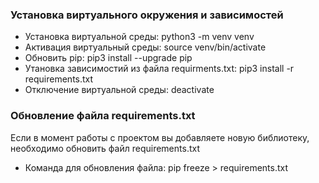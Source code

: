 ### Установка виртуального окружения и зависимостей ###
 * Установка виртуальной среды: python3 -m venv venv
 * Активация виртуальный среды: source venv/bin/activate
 * Обновить pip: pip3 install --upgrade pip
 * Утановка зависимостий из файла requirments.txt: pip3 install -r requirements.txt
 * Отключение виртуальной среды: deactivate

### Обновление файла requirements.txt
Если в момент работы с проектом вы добавляете новую библиотеку, необходимо обновить файл requirements.txt
* Команда для обновления файла: pip freeze > requirements.txt
